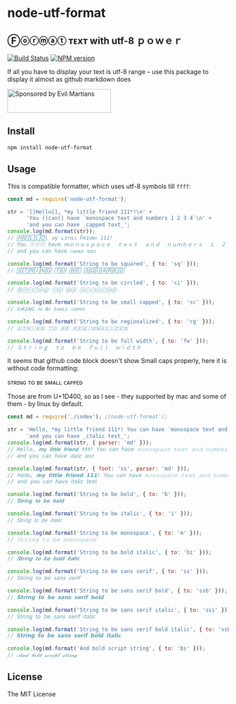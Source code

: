 # node-utf-format
## Ⓕⓞⓡⓜⓐⓣ ᴛᴇxᴛ with utf-8 ｐｏｗｅｒ
[![Build Status](https://travis-ci.org/gazay/node-utf-format.svg)](https://travis-ci.org/gazay/node-utf-format) [![NPM version](https://badge.fury.io/js/node-utf-format.svg)](https://www.npmjs.com/package/node-utf-format)

If all you have to display your text is utf-8 range – use this package to display it almost as github markdown does

<a href="https://evilmartians.com/?utm_source=node-utf-format">
<img src="https://evilmartians.com/badges/sponsored-by-evil-martians.svg" alt="Sponsored by Evil Martians" width="236" height="54">
</a>

## Install

```
npm install node-utf-format
```

## Usage

This is compatible formatter, which uses utf-8 symbols till `ffff`:
```js
const md = require('node-utf-format');

str = '[]Hello[], *my little friend 111*!\n' +
      'You ()can() have `monospace text and numbers 1 2 3 4`\n' +
      'and you can have _capped text_';
console.log(md.format(str));
// 🄷🄴🄻🄻🄾, ᴍy ʟɪᴛᴛʟᴇ Fʀɪᴇɴᴅ 111!
// You ⓒⓐⓝ have ｍｏｎｏｓｐａｃｅ  ｔｅｘｔ  ａｎｄ  ｎｕｍｂｅｒｓ  １  ２  ３  ４
// and you can have ᴄᴀᴩᴩᴇᴅ ᴛᴇxᴛ

console.log(md.format('String to be squared', { to: 'sq' }));
// 🅂🅃🅁🄸🄽🄶 🅃🄾 🄱🄴 🅂🅀🅄🄰🅁🄴🄳

console.log(md.format('String to be circled', { to: 'ci' }));
// Ⓢⓣⓡⓘⓝⓖ ⓣⓞ ⓑⓔ ⓒⓘⓡⓒⓛⓔⓓ

console.log(md.format('String to be small capped', { to: 'sc' }));
// sᴛʀɪɴɢ ᴛᴏ ʙᴇ sᴍᴀʟʟ ᴄᴀᴩᴩᴇᴅ

console.log(md.format('String to be regionalized', { to: 'rg' }));
// 🇸​🇹​🇷​🇮​🇳​🇬​ 🇹​🇴​ 🇧​🇪​ 🇷​🇪​🇬​🇮​🇴​🇳​🇦​🇱​🇮​🇿​🇪​🇩

console.log(md.format('String to be full width', { to: 'fw' }));
// Ｓｔｒｉｎｇ  ｔｏ  ｂｅ  ｆｕｌｌ  ｗｉｄｔｈ
```

It seems that github code block doesn't show Small caps properly, here it is without code formatting:

  sᴛʀɪɴɢ ᴛᴏ ʙᴇ sᴍᴀʟʟ ᴄᴀᴩᴩᴇᴅ


Those are from U+1D400, so as I see - they supported by mac and some of them - by linux
by default.
```js
const md = require('./index'); //node-utf-format');

str = 'Hello, *my little friend 111*! You can have `monospace text and numbers 1 2 3 4`\n' +
      'and you can have _italic text_';
console.log(md.format(str, { parser: 'md' }));
// Hello, 𝐦𝐲 𝐥𝐢𝐭𝐭𝐥𝐞 𝐟𝐫𝐢𝐞𝐧𝐝 𝟏𝟏𝟏! You can have 𝚖𝚘𝚗𝚘𝚜𝚙𝚊𝚌𝚎 𝚝𝚎𝚡𝚝 𝚊𝚗𝚍 𝚗𝚞𝚖𝚋𝚎𝚛𝚜 𝟷 𝟸 𝟹 𝟺
// and you can have 𝑖𝑡𝑎𝑙𝑖𝑐 𝑡𝑒𝑥𝑡

console.log(md.format(str, { font: 'ss', parser: 'md' }));
// 𝖧𝖾𝗅𝗅𝗈, 𝗺𝘆 𝗹𝗶𝘁𝘁𝗹𝗲 𝗳𝗿𝗶𝗲𝗻𝗱 𝟭𝟭𝟭! 𝖸𝗈𝗎 𝖼𝖺𝗇 𝗁𝖺𝗏𝖾 𝚖𝚘𝚗𝚘𝚜𝚙𝚊𝚌𝚎 𝚝𝚎𝚡𝚝 𝚊𝚗𝚍 𝚗𝚞𝚖𝚋𝚎𝚛𝚜 𝟷 𝟸 𝟹 𝟺
// 𝖺𝗇𝖽 𝗒𝗈𝗎 𝖼𝖺𝗇 𝗁𝖺𝗏𝖾 𝘪𝘵𝘢𝘭𝘪𝘤 𝘵𝘦𝘹𝘵

console.log(md.format('String to be bold', { to: 'b' }));
// 𝐒𝐭𝐫𝐢𝐧𝐠 𝐭𝐨 𝐛𝐞 𝐛𝐨𝐥𝐝

console.log(md.format('String to be italic', { to: 'i' }));
// 𝑆𝑡𝑟𝑖𝑛𝑔 𝑡𝑜 𝑏𝑒 𝑖𝑡𝑎𝑙𝑖𝑐

console.log(md.format('String to be monospace', { to: 'm' }));
// 𝚂𝚝𝚛𝚒𝚗𝚐 𝚝𝚘 𝚋𝚎 𝚖𝚘𝚗𝚘𝚜𝚙𝚊𝚌𝚎

console.log(md.format('String to be bold italic', { to: 'bi' }));
// 𝑺𝒕𝒓𝒊𝒏𝒈 𝒕𝒐 𝒃𝒆 𝒃𝒐𝒍𝒅 𝒊𝒕𝒂𝒍𝒊𝒄

console.log(md.format('String to be sans serif', { to: 'ss' }));
// 𝖲𝗍𝗋𝗂𝗇𝗀 𝗍𝗈 𝖻𝖾 𝗌𝖺𝗇𝗌 𝗌𝖾𝗋𝗂𝖿

console.log(md.format('String to be sans serif bold', { to: 'ssb' }));
// 𝗦𝘁𝗿𝗶𝗻𝗴 𝘁𝗼 𝗯𝗲 𝘀𝗮𝗻𝘀 𝘀𝗲𝗿𝗶𝗳 𝗯𝗼𝗹𝗱

console.log(md.format('String to be sans serif italic', { to: 'ssi' }));
// 𝘚𝘵𝘳𝘪𝘯𝘨 𝘵𝘰 𝘣𝘦 𝘴𝘢𝘯𝘴 𝘴𝘦𝘳𝘪𝘧 𝘪𝘵𝘢𝘭𝘪𝘤

console.log(md.format('String to be sans serif bold italic', { to: 'ssbi' }));
// 𝙎𝙩𝙧𝙞𝙣𝙜 𝙩𝙤 𝙗𝙚 𝙨𝙖𝙣𝙨 𝙨𝙚𝙧𝙞𝙛 𝙗𝙤𝙡𝙙 𝙞𝙩𝙖𝙡𝙞𝙘

console.log(md.format('And bold script string', { to: 'bs' }));
// 𝓐𝓷𝓭 𝓫𝓸𝓵𝓭 𝓼𝓬𝓻𝓲𝓹𝓽 𝓼𝓽𝓻𝓲𝓷𝓰
```

## License

The MIT License
